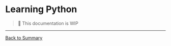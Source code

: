 # Learning Python

> :construction: This documentation is WIP

---
[Back to Summary](../summary.md)
